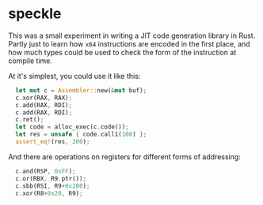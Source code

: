 speckle
=======

This was a small experiment in writing a JIT code generation library in Rust. Partly just to learn how `x64` instructions are encoded in the first place, and how much types could be used to check the form of the instruction at compile time.

At it's simplest, you could use it like this:

```rust
  let mut c = Assembler::new(&mut buf);
  c.xor(RAX, RAX);
  c.add(RAX, RDI);
  c.add(RAX, RDI);
  c.ret();
  let code = alloc_exec(c.code());
  let res = unsafe { code.call1(100) };
  assert_eq!(res, 200);
```

And there are operations on registers for different forms of addressing:

```rust
  c.and(RSP, 0xFF);
  c.or(RBX, R9.ptr());
  c.sbb(RSI, R9+0x200);
  c.xor(R8+0x20, R9);
```
